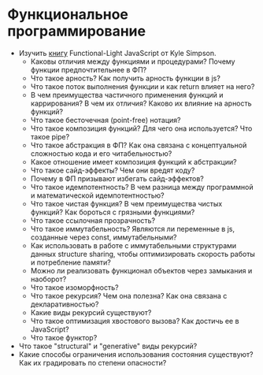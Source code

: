 # Функциональное программирование

* Изучить [книгу](https://github.com/getify/Functional-Light-JS) Functional-Light JavaScript от Kyle Simpson.
  * Каковы отличия между функциями и процедурами? Почему функции предпочтительнее в ФП?
  * Что такое арность? Как получить арность функции в js?
  * Что такое поток выполнения функции и как return влияет на него?
  * В чем преимущества частичного применения функций и каррирования? В чем их отличия? Каково их влияние на арность функций?
  * Что такое бесточечная (point-free) нотация?
  * Что такое композиция функций? Для чего она используется? Что такое pipe?
  * Что такое абстракция в ФП? Как она связана с концептуальной сложностью кода и его читабельностью?
  * Какое отношение имеет композиция функций к абстракции?
  * Что такое сайд-эффекты? Чем они вредят коду?
  * Почему в ФП призывают избегать сайд-эффектов?
  * Что такое идемпотентность? В чем разница между программной и математической идемпотентностью?
  * Что такое чистая функция? В чем преимущества чистых функций? Как бороться с грязными функциями?
  * Что такое ссылочная прозрачность?
  * Что такое иммутабельность? Являются ли переменные в js, созданные через const, иммутабельными?
  * Как использовать в работе с иммутабельными структурами данных structure sharing, чтобы оптимизировать скорость работы и потребление памяти?
  * Можно ли реализовать функционал объектов через замыкания и наоборот?
  * Что такое изоморфность?
  * Что такое рекурсия? Чем она полезна? Как она связана с декларативностью?
  * Какие виды рекурсий существуют?
  * Что такое оптимизация хвостового вызова? Как достичь ее в JavaScript?
  * Что такое функтор?
* Что такое "structural" и "generative" виды рекурсий?
* Какие способы ограничения использования состояния существуют? Как их градировать по степени опасности?